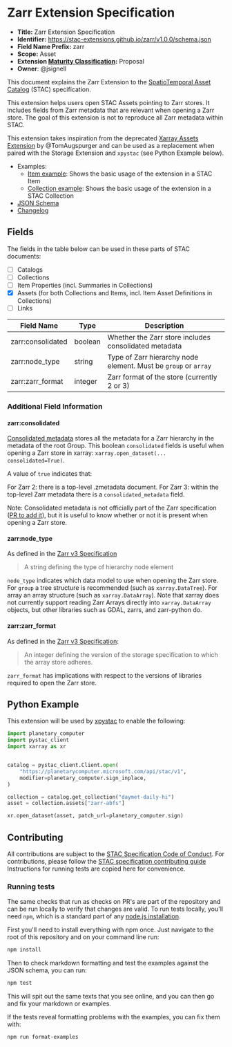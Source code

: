 # Zarr Extension Specification

- **Title:** Zarr Extension Specification
- **Identifier:** <https://stac-extensions.github.io/zarr/v1.0.0/schema.json>
- **Field Name Prefix:** zarr
- **Scope:** Asset
- **Extension [Maturity Classification](https://github.com/radiantearth/stac-spec/tree/master/extensions/README.md#extension-maturity):** Proposal
- **Owner**: @jsignell

This document explains the Zarr Extension to the [SpatioTemporal Asset Catalog](https://github.com/radiantearth/stac-spec) (STAC) specification.

This extension helps users open STAC Assets pointing to Zarr stores. It includes fields from Zarr metadata that are
relevant when opening a Zarr store. The goal of this extension is not to reproduce all Zarr metadata within STAC.

This extension takes inspiration from the deprecated [Xarray Assets Extension](https://github.com/stac-extensions/xarray-assets)
by @TomAugspurger and can be used as a replacement when paired with the Storage Extension and `xpystac` (see Python Example below).

- Examples:
  - [Item example](examples/item.json): Shows the basic usage of the extension in a STAC Item
  - [Collection example](examples/collection.json): Shows the basic usage of the extension in a STAC Collection
- [JSON Schema](json-schema/schema.json)
- [Changelog](./CHANGELOG.md)

## Fields

The fields in the table below can be used in these parts of STAC documents:

- [ ] Catalogs
- [ ] Collections
- [ ] Item Properties (incl. Summaries in Collections)
- [x] Assets (for both Collections and Items, incl. Item Asset Definitions in Collections)
- [ ] Links

| Field Name           | Type                      | Description                                  |
| -------------------- | ------------------------- | -------------------------------------------- |
| zarr:consolidated | boolean | Whether the Zarr store includes consolidated metadata |
| zarr:node_type | string | Type of Zarr hierarchy node element. Must be `group` or `array` |
| zarr:zarr_format | integer | Zarr format of the store (currently 2 or 3)  |

### Additional Field Information

#### zarr:consolidated

[Consolidated metadata](https://zarr.readthedocs.io/en/main/user-guide/consolidated_metadata.html)
stores all the metadata for a Zarr hierarchy in the metadata of the root Group. This boolean 
`consolidated` fields is useful when opening a Zarr store in xarray: 
`xarray.open_dataset(... consolidated=True)`.

A value of `true` indicates that:

For Zarr 2: there is a top-level .zmetadata document.
For Zarr 3: within the top-level Zarr metadata there is a `consolidated_metadata` field.

Note: Consolidated metadata is not officially part of the Zarr specification
([PR to add it](https://github.com/zarr-developers/zarr-specs/pull/309)),
but it is useful to know whether or not it is present when opening a Zarr store.

#### zarr:node_type

As defined in the [Zarr v3 Specification](https://zarr-specs.readthedocs.io/en/latest/v3/core/index.html)

> A string defining the type of hierarchy node element

`node_type` indicates which data model to use when opening the Zarr store. For `group` a tree structure is recommended 
(such as `xarray.DataTree`). For array an array structure (such as `xarray.DataArray`). Note that xarray does not
currently support reading Zarr Arrays directly into `xarray.DataArray` objects, but other libraries 
such as GDAL, zarrs, and zarr-python do.

#### zarr:zarr_format

As defined in the [Zarr v3 Specification](https://zarr-specs.readthedocs.io/en/latest/v3/core/index.html):

> An integer defining the version of the storage specification to which the array store adheres.

`zarr_format` has implications with respect to the versions of libraries required to open the Zarr store.

## Python Example

This extension will be used by [xpystac](https://github.com/stac-utils/xpystac) to enable the following:

```python
import planetary_computer
import pystac_client
import xarray as xr


catalog = pystac_client.Client.open(
    "https://planetarycomputer.microsoft.com/api/stac/v1",
    modifier=planetary_computer.sign_inplace,
)

collection = catalog.get_collection("daymet-daily-hi")
asset = collection.assets["zarr-abfs"]

xr.open_dataset(asset, patch_url=planetary_computer.sign)
```

## Contributing

All contributions are subject to the
[STAC Specification Code of Conduct](https://github.com/radiantearth/stac-spec/blob/master/CODE_OF_CONDUCT.md).
For contributions, please follow the
[STAC specification contributing guide](https://github.com/radiantearth/stac-spec/blob/master/CONTRIBUTING.md) Instructions
for running tests are copied here for convenience.

### Running tests

The same checks that run as checks on PR's are part of the repository and can be run locally to verify that changes are valid. 
To run tests locally, you'll need `npm`, which is a standard part of any [node.js installation](https://nodejs.org/en/download/).

First you'll need to install everything with npm once. Just navigate to the root of this repository and on 
your command line run:
```bash
npm install
```

Then to check markdown formatting and test the examples against the JSON schema, you can run:
```bash
npm test
```

This will spit out the same texts that you see online, and you can then go and fix your markdown or examples.

If the tests reveal formatting problems with the examples, you can fix them with:
```bash
npm run format-examples
```
